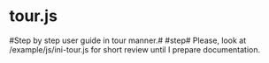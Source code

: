 tour.js
=======
#Step by step user guide in tour manner.#
#step#
Please, look at /example/js/ini-tour.js for short review until I prepare documentation.
